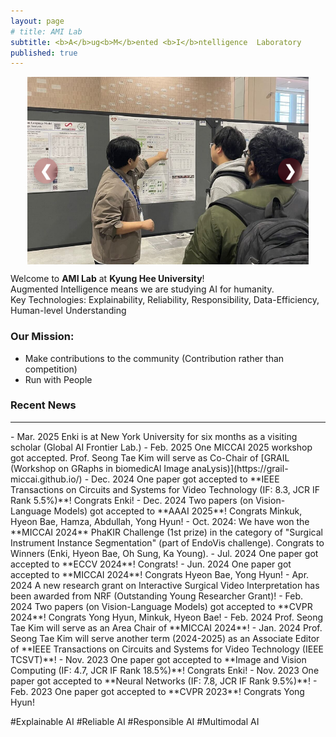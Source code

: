 ```yaml
---
layout: page
# title: AMI Lab
subtitle: <b>A</b>ug<b>M</b>ented <b>I</b>ntelligence  Laboratory
published: true
---
```



<div class="slider-container" style="position: relative; overflow: hidden;">
  <div id="slider" style="display: flex; transition: transform 0.5s ease;">
    <img src="https://raw.githubusercontent.com/ailabkhu/ailabkhu.github.io/master/img/photo/AAAI25_2.jpg">
    <img src="https://raw.githubusercontent.com/ailabkhu/ailabkhu.github.io/master/img/photo/AAAI25_4.jpg">
    <img src="https://raw.githubusercontent.com/ailabkhu/ailabkhu.github.io/master/img/photo/ICIP_2024.jpg">
    <img src="https://raw.githubusercontent.com/ailabkhu/ailabkhu.github.io/master/img/photo/MICCAI6.jpg">
    <img src="https://raw.githubusercontent.com/ailabkhu/ailabkhu.github.io/master/img/photo/MICCAI3.jpg">
    <img src="https://raw.githubusercontent.com/ailabkhu/ailabkhu.github.io/master/img/photo/MICCAI1.jpg">
    <img src="https://raw.githubusercontent.com/ailabkhu/ailabkhu.github.io/master/img/photo/KCCV2024.jpg">
    <img src="https://raw.githubusercontent.com/ailabkhu/ailabkhu.github.io/master/img/photo/CVPR24_1.jpg">
    <img src="https://raw.githubusercontent.com/ailabkhu/ailabkhu.github.io/master/img/photo/CVPR24_3.jpg">
    <img src="https://raw.githubusercontent.com/ailabkhu/ailabkhu.github.io/master/img/photo/CVPR24_4.jpg">
    <img src="https://raw.githubusercontent.com/ailabkhu/ailabkhu.github.io/master/img/photo/CVPR24_5.jpg">
  </div>

  <!-- 좌우 버튼 -->
<button class="prev" onclick="moveSlide(-1)">&#10094;</button>
<button class="next" onclick="moveSlide(1)">&#10095;</button>


</div>

<style>
.slider-container {
  position: relative;
  width: 800px;
  height: 500px;
  margin: auto;
  overflow: hidden;
}
#slider {
  display: flex;
  transition: transform 0.5s ease;
  width: 100%;
}
#slider img {
  width: 800px;
  height: 500px;
  object-fit: cover;
  object-position: center;
  flex-shrink: 0;
}

.prev, .next {
  position: absolute;
  top: 50%;
  transform: translateY(-50%);
  background:rgba(153, 15, 24, 0.3); /* 반투명 검정 */
  border: none;
  font-size: 1.8rem;
  font-weight: bold;
  color: white; /* 화살표는 흰색 */
  cursor: pointer;
  padding: 0rem 0.83rem;
  border-radius: 50%;
  transition: all 0.3s ease;
  box-shadow: 0 4px 8px rgba(0,0,0,0.3); /* 부드러운 그림자 */
  backdrop-filter: blur(5px); /* 배경 흐림 */
}

.prev:hover, .next:hover {
  background: rgba(153, 15, 24, 0.6); /* hover 시 좀 더 진하게 */
  transform: translateY(-50%) scale(1.1); /* hover 시 약간 커짐 */
}

.prev { left: 10px; }
.next { right: 10px; }

/* 동그라미 표시 */
#dots {
  text-align: center;
  margin-top: 20px;
}
#dots span {
  cursor: pointer;
  font-size: 2rem;
  margin: 0 5px;
}
@media (max-width: 1000px) {
  .slider-container {
    width: 450px;
    height: 300px;
  }
  #slider img {
    width: 450px;
    height: 300px;
    object-fit: cover;
    object-position: center;
  }
  .prev, .next {
    font-size: 1.5rem;
    padding: 0.4rem 0.6rem;
  }
}

@media (max-width: 600px) {
  .slider-container {
    width: 300px;
    height: 200px;
  }
  #slider img {
    width: 300px;
    height: 200px;
    object-fit: cover;
    object-position: center;
  }
  .prev, .next {
    font-size: 1.2rem;
    padding: 0.3rem 0.5rem;
  }
}

</style>


<!-- slider.js 불러오기 -->
<script src="/assets/js/slider.js"></script>
Welcome to **AMI Lab** at **Kyung Hee University**!             
Augmented Intelligence means we are studying AI for humanity.                    
Key Technologies: Explainability, Reliability, Responsibility, Data-Efficiency, Human-level Understanding 

### Our Mission: 
- Make contributions to the community (Contribution rather than competition)
- Run with People

### Recent News
<hr>
- Mar. 2025 Enki is at New York University for six months as a visiting scholar (Global AI Frontier Lab.)
- Feb. 2025 One MICCAI 2025 workshop got accepted. Prof. Seong Tae Kim will serve as Co-Chair of [GRAIL (Workshop on GRaphs in biomedicAl Image anaLysis)](https://grail-miccai.github.io/) 
- Dec. 2024 One paper got accepted to **IEEE Transactions on Circuits and Systems for Video Technology (IF: 8.3, JCR IF Rank 5.5%)**! Congrats Enki!
- Dec. 2024 Two papers (on Vision-Language Models) got accepted to **AAAI 2025**! Congrats Minkuk, Hyeon Bae, Hamza, Abdullah, Yong Hyun!
- Oct. 2024: We have won the **MICCAI 2024** PhaKIR Challenge (1st prize) in the category of "Surgical Instrument Instance Segmentation" (part of EndoVis challenge). Congrats to Winners (Enki, Hyeon Bae, Oh Sung, Ka Young).  
- Jul. 2024 One paper got accepted to **ECCV 2024**! Congrats!
- Jun. 2024 One paper got accepted to **MICCAI 2024**! Congrats Hyeon Bae, Yong Hyun!
- Apr. 2024 A new research grant on Interactive Surgical Video Interpretation has been awarded from NRF (Outstanding Young Researcher Grant)! 
- Feb. 2024 Two papers (on Vision-Language Models) got accepted to **CVPR 2024**! Congrats Yong Hyun, Minkuk, Hyeon Bae!
- Feb. 2024 Prof. Seong Tae Kim will serve as an Area Chair of **MICCAI 2024**!
- Jan. 2024 Prof. Seong Tae Kim will serve another term (2024-2025) as an Associate Editor of **IEEE Transactions on Circuits and Systems for Video Technology (IEEE TCSVT)**!
- Nov. 2023 One paper got accepted to **Image and Vision Computing (IF: 4.7, JCR IF Rank 18.5%)**! Congrats Enki!
- Nov. 2023 One paper got accepted to **Neural Networks (IF: 7.8, JCR IF Rank 9.5%)**!         
- Feb. 2023 One paper got accepted to **CVPR 2023**! Congrats Yong Hyun!

#Explainable AI #Reliable AI #Responsible AI #Multimodal AI
